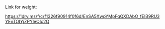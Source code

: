 Link for weight:

https://1drv.ms/f/c/f1326f90914f0f6d/EnSA5XwpYMpFqQXDAbO_fEIB9RU3YEnTOIYjZPYleOIc2Q
